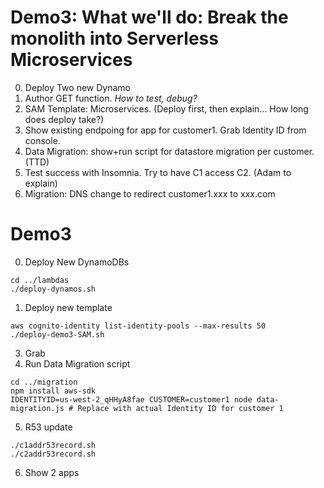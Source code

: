 # Demo3: What we'll do: Break the monolith into Serverless Microservices
0. Deploy Two new Dynamo
1. Author GET function. *How to test, debug?*
2. SAM Template: Microservices. (Deploy first, then explain... How long does deploy take?)
3. Show existing endpoing for app for customer1. Grab Identity ID from console.
4. Data Migration: show+run script for datastore migration per customer. (TTD)
5. Test success with Insomnia. Try to have C1 access C2. (Adam to explain)
6. Migration: DNS change to redirect customer1.xxx to xxx.com 

# Demo3
0. Deploy New DynamoDBs
```shell
cd ../lambdas
./deploy-dynamos.sh
```

1. Deploy new template
```shell
aws cognito-identity list-identity-pools --max-results 50
./deploy-demo3-SAM.sh
```

3. Grab 
4. Run Data Migration script
```shell
cd ../migration
npm install aws-sdk
IDENTITYID=us-west-2_qHHyA8fae CUSTOMER=customer1 node data-migration.js # Replace with actual Identity ID for customer 1
```

5. R53 update
```shell
./c1addr53record.sh
./c2addr53record.sh
```

6. Show 2 apps
